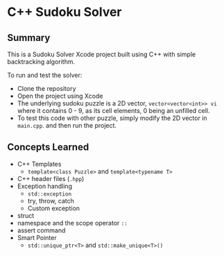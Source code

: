 # C++ Sudoku Solver

## Summary

This is a Sudoku Solver Xcode project built using C++ with simple backtracking algorithm.

To run and test the solver:

- Clone the repository
- Open the project using Xcode
- The underlying sudoku puzzle is a 2D vector, `vector<vector<int>> vi` where it contains 0 - 9, as
  its cell elements, 0 being an unfilled cell.
- To test this code with other puzzle, simply modify the 2D vector in `main.cpp`. and then run the project.

## Concepts Learned

- C++ Templates
  - `template<class Puzzle>` and `template<typename T>`
- C++ header files (`.hpp`)
- Exception handling
  - `std::exception`
  - try, throw, catch
  - Custom exception
- struct
- namespace and the scope operator `::`
- assert command
- Smart Pointer
  - `std::unique_ptr<T>` and `std::make_unique<T>()`
